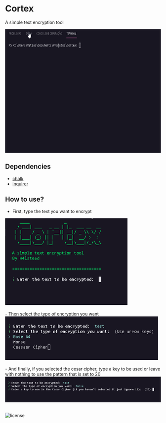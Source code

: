 # Cortex
A simple text encryption tool

<img src="./src/views/img/preview.gif" widht="100" height="400">

## Dependencies
- [chalk](https://www.npmjs.com/package/chalk/v/2.4.2)
- [inquirer](https://www.npmjs.com/package/inquirer)

## How to use?
- First, type the text you want to encrypt
<img src="./src/views/img/text.png" widht="800">
<br><br>
- Then select the type of encryption you want
<img src="./src/views/img/type.png" widht="800">
<br><br>
- And finally, if you selected the cesar cipher, type a key to be used or leave with nothing to use the pattern that is set to 20
<img src="./src/views/img/key.png" widht="800">
<br><br>

![license](https://img.shields.io/badge/License-MIT-blue.svg?style=for-the-badge)
